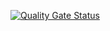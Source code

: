 [![Quality Gate Status](https://sonarcloud.io/api/project_badges/measure?project=pamdzia%3AEbiznes7-server&metric=alert_status)](https://sonarcloud.io/summary/new_code?id=pamdzia%3AEbiznes7-server)
